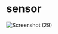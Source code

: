 # sensor


![Screenshot (29)](https://user-images.githubusercontent.com/75235334/196406714-49924c38-d4b6-4cf2-b7be-e6b5126227d5.png)
